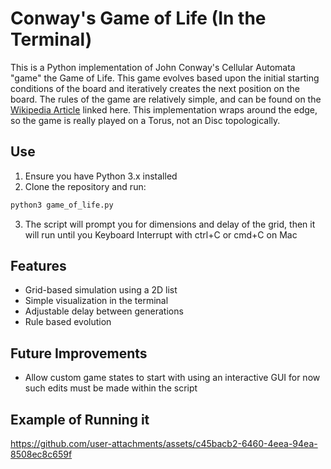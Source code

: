# Conway's Game of Life (In the Terminal)

This is a Python implementation of John Conway's Cellular Automata "game" the Game of Life. This game evolves based upon the initial starting conditions of the board and iteratively creates the next position on the board. The rules of the game are relatively simple, and can be found on the [Wikipedia Article](https://en.wikipedia.org/wiki/Conway%27s_Game_of_Life) linked here. This implementation wraps around the edge, so the game is really played on a Torus, not an Disc topologically.

## Use
1. Ensure you have Python 3.x installed
2. Clone the repository and run:

```bash
python3 game_of_life.py
```

3. The script will prompt you for dimensions and delay of the grid, then it will run until you Keyboard Interrupt with ctrl+C or cmd+C on Mac


## Features

- Grid-based simulation using a 2D list
- Simple visualization in the terminal
- Adjustable delay between generations
- Rule based evolution

## Future Improvements
- Allow custom game states to start with using an interactive GUI for now such edits must be made within the script

## Example of Running it


https://github.com/user-attachments/assets/c45bacb2-6460-4eea-94ea-8508ec8c659f

